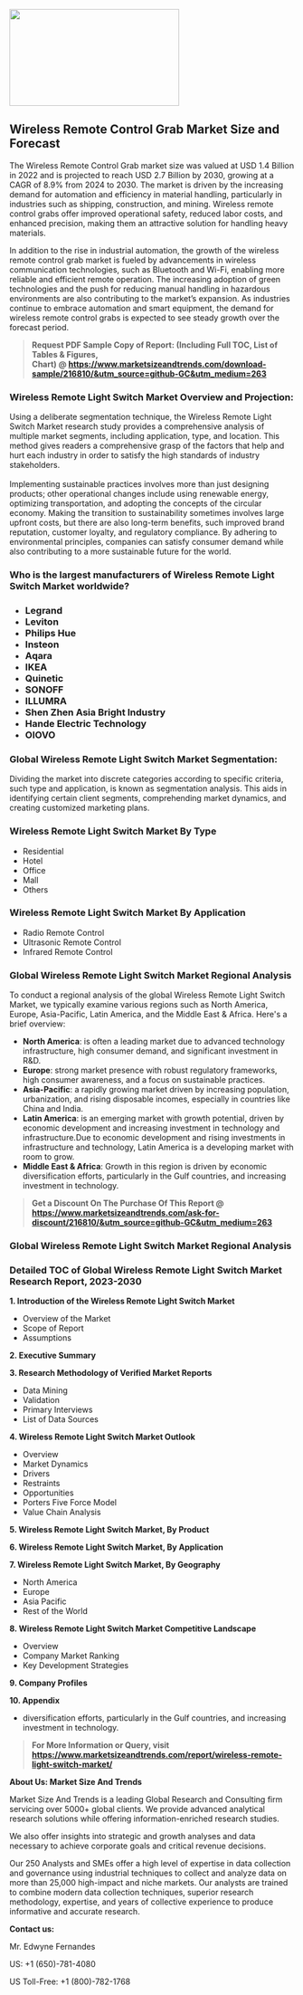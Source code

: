 <p><img class="alignnone size-medium wp-image-20088" src="https://ffe5etoiles.com/wp-content/uploads/2024/12/MST1-300x171.png" alt="" width="300" height="171" /></p><h2>Wireless Remote Control Grab Market Size and Forecast</h2><p>The Wireless Remote Control Grab market size was valued at USD 1.4 Billion in 2022 and is projected to reach USD 2.7 Billion by 2030, growing at a CAGR of 8.9% from 2024 to 2030. The market is driven by the increasing demand for automation and efficiency in material handling, particularly in industries such as shipping, construction, and mining. Wireless remote control grabs offer improved operational safety, reduced labor costs, and enhanced precision, making them an attractive solution for handling heavy materials.</p><p>In addition to the rise in industrial automation, the growth of the wireless remote control grab market is fueled by advancements in wireless communication technologies, such as Bluetooth and Wi-Fi, enabling more reliable and efficient remote operation. The increasing adoption of green technologies and the push for reducing manual handling in hazardous environments are also contributing to the market’s expansion. As industries continue to embrace automation and smart equipment, the demand for wireless remote control grabs is expected to see steady growth over the forecast period.</p></p><blockquote id="" class=""><strong>Request PDF Sample Copy of Report: (Including Full TOC, List of Tables &amp; Figures, Chart)&nbsp;@&nbsp;<strong><a href="https://www.marketsizeandtrends.com/download-sample/216810/&utm_source=github-GC&utm_medium=263" target="_blank">https://www.marketsizeandtrends.com/download-sample/216810/&utm_source=github-GC&utm_medium=263</a></strong></strong></blockquote><h3 id="" class="">Wireless Remote Light Switch Market&nbsp;Overview and Projection:</h3><p id="" class="">Using a deliberate segmentation technique, the Wireless Remote Light Switch Market research study provides a comprehensive analysis of multiple market segments, including application, type, and location. This method gives readers a comprehensive grasp of the factors that help and hurt each industry in order to satisfy the high standards of industry stakeholders. <br /> <br />Implementing sustainable practices involves more than just designing products; other operational changes include using renewable energy, optimizing transportation, and adopting the concepts of the circular economy. Making the transition to sustainability sometimes involves large upfront costs, but there are also long-term benefits, such improved brand reputation, customer loyalty, and regulatory compliance. By adhering to environmental principles, companies can satisfy consumer demand while also contributing to a more sustainable future for the world.</p><h3 id="" class="">Who is the largest manufacturers of&nbsp;Wireless Remote Light Switch Market worldwide?</h3><h3 class=""><p><ul><li>Legrand </li><li> Leviton </li><li> Philips Hue </li><li> Insteon </li><li> Aqara </li><li> IKEA </li><li> Quinetic </li><li> SONOFF </li><li> ILLUMRA </li><li> Shen Zhen Asia Bright Industry </li><li> Hande Electric Technology </li><li> OIOVO</li></ul></p></h3><h3 id="" class="">Global&nbsp;Wireless Remote Light Switch Market Segmentation:</h3><p id="" class="">Dividing the market into discrete categories according to specific criteria, such type and application, is known as segmentation analysis. This aids in identifying certain client segments, comprehending market dynamics, and creating customized marketing plans.</p><h3 id="" class="">Wireless Remote Light Switch Market&nbsp;By Type</h3><p><p><ul><li>Residential</li><li> Hotel</li><li> Office</li><li> Mall</li><li> Others</p></li></ul></p></p><h3 id="" class="">Wireless Remote Light Switch Market&nbsp;By Application</h3><p class=""><p><ul><li>Radio Remote Control</li><li> Ultrasonic Remote Control</li><li> Infrared Remote Control</li></ul></p></p><h3 id="" class="">Global Wireless Remote Light Switch Market Regional Analysis</h3><p id="" class="">To conduct a regional analysis of the global Wireless Remote Light Switch Market, we typically examine various regions such as North America, Europe, Asia-Pacific, Latin America, and the Middle East &amp; Africa. Here's a brief overview:</p><ul><li><strong>North America</strong>: is often a leading market due to advanced technology infrastructure, high consumer demand, and significant investment in R&amp;D.</li><li><strong>Europe</strong>: strong market presence with robust regulatory frameworks, high consumer awareness, and a focus on sustainable practices.</li><li><strong>Asia-Pacific</strong>: a rapidly growing market driven by increasing population, urbanization, and rising disposable incomes, especially in countries like China and India.</li><li><strong>Latin America</strong>: is an emerging market with growth potential, driven by economic development and increasing investment in technology and infrastructure.Due to economic development and rising investments in infrastructure and technology, Latin America is a developing market with room to grow.</li><li><strong>Middle East &amp; Africa</strong>: Growth in this region is driven by economic diversification efforts, particularly in the Gulf countries, and increasing investment in technology.</li></ul><blockquote id="" class=""><strong>Get a Discount On The Purchase Of This Report @ <strong><a href="https://www.marketsizeandtrends.com/ask-for-discount/216810/&utm_source=github-GC&utm_medium=263" target="_blank">https://www.marketsizeandtrends.com/ask-for-discount/216810/&utm_source=github-GC&utm_medium=263</a></strong></strong></blockquote><h3 id="" class="">Global Wireless Remote Light Switch Market Regional Analysis</h3><h3 id="" class="">Detailed TOC of Global Wireless Remote Light Switch Market Research Report, 2023-2030</h3><p id="" class=""><strong>1. Introduction of the Wireless Remote Light Switch Market</strong></p><ul><li>Overview of the Market</li><li>Scope of Report</li><li>Assumptions</li></ul><p id="" class=""><strong>2. Executive Summary</strong></p><p id="" class=""><strong>3. Research Methodology of Verified Market Reports</strong></p><ul><li>Data Mining</li><li>Validation</li><li>Primary Interviews</li><li>List of Data Sources</li></ul><p id="" class=""><strong>4. Wireless Remote Light Switch Market Outlook</strong></p><ul><li>Overview</li><li>Market Dynamics</li><li>Drivers</li><li>Restraints</li><li>Opportunities</li><li>Porters Five Force Model</li><li>Value Chain Analysis</li></ul><p id="" class=""><strong>5. Wireless Remote Light Switch Market, By Product</strong></p><p id="" class=""><strong>6. Wireless Remote Light Switch Market, By Application</strong></p><p id="" class=""><strong>7. Wireless Remote Light Switch Market, By Geography</strong></p><ul><li>North America</li><li>Europe</li><li>Asia Pacific</li><li>Rest of the World</li></ul><p id="" class=""><strong>8. Wireless Remote Light Switch Market Competitive Landscape</strong></p><ul><li>Overview</li><li>Company Market Ranking</li><li>Key Development Strategies</li></ul><p id="" class=""><strong>9. Company Profiles</strong></p><p id="" class=""><strong>10. Appendix</strong></p><ul><li>diversification efforts, particularly in the Gulf countries, and increasing investment in technology.</li></ul><blockquote id="" class=""><strong>For More Information or Query, visit <strong><strong><a href="https://www.marketsizeandtrends.com/report/wireless-remote-light-switch-market/" target="_blank">https://www.marketsizeandtrends.com/report/wireless-remote-light-switch-market/</a></strong></strong></strong></blockquote><p id="" class=""><strong>About Us: Market Size And Trends</strong></p><p id="" class="">Market Size And Trends is a leading Global Research and Consulting firm servicing over 5000+ global clients. We provide advanced analytical research solutions while offering information-enriched research studies.</p><p id="" class="">We also offer insights into strategic and growth analyses and data necessary to achieve corporate goals and critical revenue decisions.</p><p id="" class="">Our 250 Analysts and SMEs offer a high level of expertise in data collection and governance using industrial techniques to collect and analyze data on more than 25,000 high-impact and niche markets. Our analysts are trained to combine modern data collection techniques, superior research methodology, expertise, and years of collective experience to produce informative and accurate research.</p><p id="" class=""><strong>Contact us:</strong></p><p id="" class="">Mr. Edwyne Fernandes</p><p id="" class="">US: +1 (650)-781-4080</p><p id="" class="">US Toll-Free: +1 (800)-782-1768</p>

